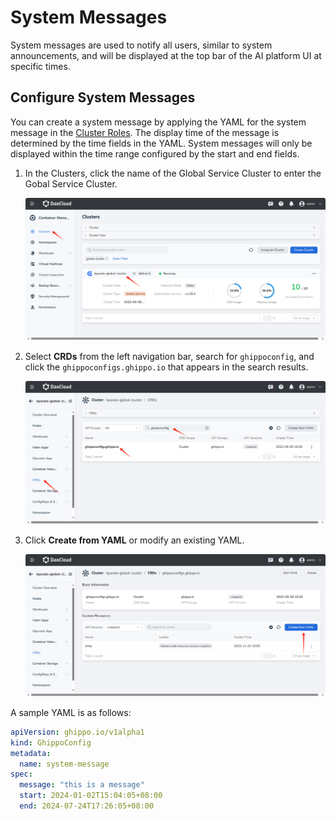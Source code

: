 # System Messages

System messages are used to notify all users, similar to system announcements, and will be displayed
at the top bar of the AI platform UI at specific times.

## Configure System Messages

You can create a system message by applying the YAML for the system message in the
[Cluster Roles](../../kpanda/clusters/cluster-role.md). The display time of the message is determined by
the time fields in the YAML. System messages will only be displayed within the time range configured
by the start and end fields.

1. In the Clusters, click the name of the Global Service Cluster to enter the Gobal Service Cluster.

    ![cluster](../images/system-message1.png)

2. Select __CRDs__ from the left navigation bar, search for `ghippoconfig`, and click the
   `ghippoconfigs.ghippo.io` that appears in the search results.

    ![CRDs](../images/system-message2.png)

3. Click __Create from YAML__ or modify an existing YAML.

    ![CRDs](../images/system-message3.png)

<!-- 4. The final result is as follows: -->

<!-- add image later -->

A sample YAML is as follows:

```yaml
apiVersion: ghippo.io/v1alpha1
kind: GhippoConfig
metadata:
  name: system-message
spec:
  message: "this is a message"
  start: 2024-01-02T15:04:05+08:00
  end: 2024-07-24T17:26:05+08:00
```
